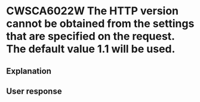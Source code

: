 # CWSCA6022W The HTTP version cannot be obtained from the settings that are specified on the request. The default value 1.1 will be used.

## Explanation

## User response